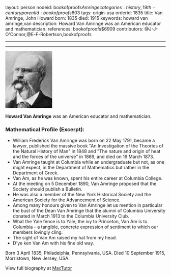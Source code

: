 layout: person
nodeid: bookofproofs$Amringe
categories: history,19th-century
parentid: bookofproofs$603
tags: origin-usa
orderid: 1835
title: Van Amringe, John Howard
born: 1835
died: 1915
keywords: howard van amringe,van
description: Howard Van Amringe was an American educator and mathematician.
references: bookofproofs$6909
contributors: @J-J-O'Connor,@E-F-Robertson,bookofproofs

---



---

![Amringe.jpg](https://github.com/bookofproofs/bookofproofs.github.io/blob/main/_sources/_assets/images/portraits/Amringe.jpg?raw=true)

**Howard Van Amringe** was an American educator and mathematician.

### Mathematical Profile (Excerpt):
* William Frederick Van Amringe was born on 22 May 1791, became a lawyer, published the massive book "An Investigation of the Theories of the Natural History of Man" in 1848 and "The nature and origin of heat and the forces of the universe" in 1869, and died on 16 March 1873.
* Van Amringe taught at Columbia while an undergraduate but not, as one might expect, in the Department of Mathematics but rather in the Department of Greek.
* Van Am, as he was known, spent his entire career at Columbia College.
* At the meeting on 5 December 1890, Van Amringe proposed that the Society should publish a Bulletin.
* He was also a member of the New York Historical Society and the American Society for the Advancement of Science.
* Among many honours given to Van Amringe let us mention in particular the bust of the Dean Van Amringe that the alumni of Columbia University donated in March 1913 to the Columbia University Club.
* What the Yale fence is to Yale, the ivy to Princeton, Van Am is to Columbia - a tangible, concrete expression of sentiment to which our members lovingly cling.
* The sight of Van Am raised my hat from my head.
* D'ye ken Van Am with his fine old way.

Born 3 April 1835, Philadelphia, Pennsylvania, USA. Died 10 September 1915, Morristown, New Jersey, USA.

View full biography at [MacTutor](https://mathshistory.st-andrews.ac.uk/Biographies/Amringe/)
